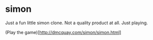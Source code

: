 simon
=====

Just a fun little simon clone. Not a quality product at all. Just playing.

(Play the game)[http://dmcquay.com/simon/simon.html]

